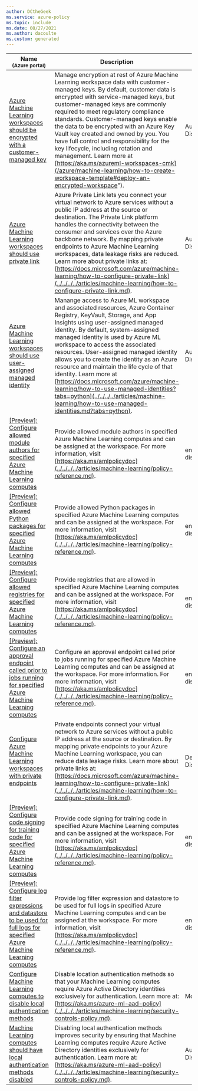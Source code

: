 ```yaml
---
author: DCtheGeek
ms.service: azure-policy
ms.topic: include
ms.date: 08/27/2021
ms.author: dacoulte
ms.custom: generated
---
```


|Name<br /><sub>(Azure portal)</sub> |Description |Effect(s) |Version<br /><sub>(GitHub)</sub> |
|---|---|---|---|
|[Azure Machine Learning workspaces should be encrypted with a customer-managed key](https://portal.azure.com/#blade/Microsoft_Azure_Policy/PolicyDetailBlade/definitionId/%2Fproviders%2FMicrosoft.Authorization%2FpolicyDefinitions%2Fba769a63-b8cc-4b2d-abf6-ac33c7204be8) |Manage encryption at rest of Azure Machine Learning workspace data with customer-managed keys. By default, customer data is encrypted with service-managed keys, but customer-managed keys are commonly required to meet regulatory compliance standards. Customer-managed keys enable the data to be encrypted with an Azure Key Vault key created and owned by you. You have full control and responsibility for the key lifecycle, including rotation and management. Learn more at [https://aka.ms/azureml-workspaces-cmk](/azure/machine-learning/how-to-create-workspace-template#deploy-an-encrypted-workspace"). |Audit, Deny, Disabled |[1.0.3](https://github.com/Azure/azure-policy/blob/master/built-in-policies/policyDefinitions/Machine%20Learning/Workspace_CMKEnabled_Audit.json) |
|[Azure Machine Learning workspaces should use private link](https://portal.azure.com/#blade/Microsoft_Azure_Policy/PolicyDetailBlade/definitionId/%2Fproviders%2FMicrosoft.Authorization%2FpolicyDefinitions%2F40cec1dd-a100-4920-b15b-3024fe8901ab) |Azure Private Link lets you connect your virtual network to Azure services without a public IP address at the source or destination. The Private Link platform handles the connectivity between the consumer and services over the Azure backbone network. By mapping private endpoints to Azure Machine Learning workspaces, data leakage risks are reduced. Learn more about private links at: [https://docs.microsoft.com/azure/machine-learning/how-to-configure-private-link](../../../../articles/machine-learning/how-to-configure-private-link.md). |Audit, Deny, Disabled |[1.1.0](https://github.com/Azure/azure-policy/blob/master/built-in-policies/policyDefinitions/Machine%20Learning/Workspace_PrivateEndpoint_Audit.json) |
|[Azure Machine Learning workspaces should use user-assigned managed identity](https://portal.azure.com/#blade/Microsoft_Azure_Policy/PolicyDetailBlade/definitionId/%2Fproviders%2FMicrosoft.Authorization%2FpolicyDefinitions%2F5f0c7d88-c7de-45b8-ac49-db49e72eaa78) |Manange access to Azure ML workspace and associated resources, Azure Container Registry, KeyVault, Storage, and App Insights using user-assigned managed identity. By default, system-assigned managed identity is used by Azure ML workspace to access the associated resources. User-assigned managed identity allows you to create the identity as an Azure resource and maintain the life cycle of that identity. Learn more at [https://docs.microsoft.com/azure/machine-learning/how-to-use-managed-identities?tabs=python](../../../../articles/machine-learning/how-to-use-managed-identities.md?tabs=python). |Audit, Deny, Disabled |[1.0.0](https://github.com/Azure/azure-policy/blob/master/built-in-policies/policyDefinitions/Machine%20Learning/Workspace_UAIEnabled_Audit.json) |
|[\[Preview\]: Configure allowed module authors for specified Azure Machine Learning computes](https://portal.azure.com/#blade/Microsoft_Azure_Policy/PolicyDetailBlade/definitionId/%2Fproviders%2FMicrosoft.Authorization%2FpolicyDefinitions%2F53c70b02-63dd-11ea-bc55-0242ac130003) |Provide allowed module authors in specified Azure Machine Learning computes and can be assigned at the workspace. For more information, visit [https://aka.ms/amlpolicydoc](../../../../articles/machine-learning/policy-reference.md). |enforceSetting, disabled |[3.0.0-preview](https://github.com/Azure/azure-policy/blob/master/built-in-policies/policyDefinitions/Machine%20Learning/AllowedModuleAuthors_EnforceSetting.json) |
|[\[Preview\]: Configure allowed Python packages for specified Azure Machine Learning computes](https://portal.azure.com/#blade/Microsoft_Azure_Policy/PolicyDetailBlade/definitionId/%2Fproviders%2FMicrosoft.Authorization%2FpolicyDefinitions%2F77eeea86-7e81-4a7d-9067-de844d096752) |Provide allowed Python packages in specified Azure Machine Learning computes and can be assigned at the workspace. For more information, visit [https://aka.ms/amlpolicydoc](../../../../articles/machine-learning/policy-reference.md). |enforceSetting, disabled |[3.0.0-preview](https://github.com/Azure/azure-policy/blob/master/built-in-policies/policyDefinitions/Machine%20Learning/AllowedPythonPackageChannels_EnforceSetting.json) |
|[\[Preview\]: Configure allowed registries for specified Azure Machine Learning computes](https://portal.azure.com/#blade/Microsoft_Azure_Policy/PolicyDetailBlade/definitionId/%2Fproviders%2FMicrosoft.Authorization%2FpolicyDefinitions%2F5853517a-63de-11ea-bc55-0242ac130003) |Provide registries that are allowed in specified Azure Machine Learning computes and can be assigned at the workspace. For more information, visit [https://aka.ms/amlpolicydoc](../../../../articles/machine-learning/policy-reference.md). |enforceSetting, disabled |[3.0.0-preview](https://github.com/Azure/azure-policy/blob/master/built-in-policies/policyDefinitions/Machine%20Learning/AllowedACRs_EnforceSetting.json) |
|[\[Preview\]: Configure an approval endpoint called prior to jobs running for specified Azure Machine Learning computes](https://portal.azure.com/#blade/Microsoft_Azure_Policy/PolicyDetailBlade/definitionId/%2Fproviders%2FMicrosoft.Authorization%2FpolicyDefinitions%2F3948394e-63de-11ea-bc55-0242ac130003) |Configure an approval endpoint called prior to jobs running for specified Azure Machine Learning computes and can be assigned at the workspace. For more information. For more information, visit [https://aka.ms/amlpolicydoc](../../../../articles/machine-learning/policy-reference.md). |enforceSetting, disabled |[3.0.0-preview](https://github.com/Azure/azure-policy/blob/master/built-in-policies/policyDefinitions/Machine%20Learning/ApprovalEndpoint_EnforceSetting.json) |
|[Configure Azure Machine Learning workspaces with private endpoints](https://portal.azure.com/#blade/Microsoft_Azure_Policy/PolicyDetailBlade/definitionId/%2Fproviders%2FMicrosoft.Authorization%2FpolicyDefinitions%2F7838fd83-5cbb-4b5d-888c-bfa240972597) |Private endpoints connect your virtual network to Azure services without a public IP address at the source or destination. By mapping private endpoints to your Azure Machine Learning workspace, you can reduce data leakage risks. Learn more about private links at: [https://docs.microsoft.com/azure/machine-learning/how-to-configure-private-link](../../../../articles/machine-learning/how-to-configure-private-link.md). |DeployIfNotExists, Disabled |[1.0.0](https://github.com/Azure/azure-policy/blob/master/built-in-policies/policyDefinitions/Machine%20Learning/Workspace_PrivateEndpoint_DeployIfNotExists.json) |
|[\[Preview\]: Configure code signing for training code for specified Azure Machine Learning computes](https://portal.azure.com/#blade/Microsoft_Azure_Policy/PolicyDetailBlade/definitionId/%2Fproviders%2FMicrosoft.Authorization%2FpolicyDefinitions%2F6a6f7384-63de-11ea-bc55-0242ac130003) |Provide code signing for training code in specified Azure Machine Learning computes and can be assigned at the workspace. For more information, visit [https://aka.ms/amlpolicydoc](../../../../articles/machine-learning/policy-reference.md). |enforceSetting, disabled |[3.1.0-preview](https://github.com/Azure/azure-policy/blob/master/built-in-policies/policyDefinitions/Machine%20Learning/AllowedSigningKey_EnforceSetting.json) |
|[\[Preview\]: Configure log filter expressions and datastore to be used for full logs for specified Azure Machine Learning computes](https://portal.azure.com/#blade/Microsoft_Azure_Policy/PolicyDetailBlade/definitionId/%2Fproviders%2FMicrosoft.Authorization%2FpolicyDefinitions%2F1d413020-63de-11ea-bc55-0242ac130003) |Provide log filter expression and datastore to be used for full logs in specified Azure Machine Learning computes and can be assigned at the workspace. For more information, visit [https://aka.ms/amlpolicydoc](../../../../articles/machine-learning/policy-reference.md). |enforceSetting, disabled |[3.0.0-preview](https://github.com/Azure/azure-policy/blob/master/built-in-policies/policyDefinitions/Machine%20Learning/AllowedLogFilter_EnforceSetting.json) |
|[Configure Machine Learning computes to disable local authentication methods](https://portal.azure.com/#blade/Microsoft_Azure_Policy/PolicyDetailBlade/definitionId/%2Fproviders%2FMicrosoft.Authorization%2FpolicyDefinitions%2Fa6f9a2d0-cff7-4855-83ad-4cd750666512) |Disable location authentication methods so that your Machine Learning computes require Azure Active Directory identities exclusively for authentication. Learn more at: [https://aka.ms/azure-ml-aad-policy](../../../../articles/machine-learning/security-controls-policy.md). |Modify, Disabled |[1.0.0](https://github.com/Azure/azure-policy/blob/master/built-in-policies/policyDefinitions/Machine%20Learning/MachineLearningServices_DisableLocalAuth_Modify.json) |
|[Machine Learning computes should have local authentication methods disabled](https://portal.azure.com/#blade/Microsoft_Azure_Policy/PolicyDetailBlade/definitionId/%2Fproviders%2FMicrosoft.Authorization%2FpolicyDefinitions%2Fe96a9a5f-07ca-471b-9bc5-6a0f33cbd68f) |Disabling local authentication methods improves security by ensuring that Machine Learning computes require Azure Active Directory identities exclusively for authentication. Learn more at: [https://aka.ms/azure-ml-aad-policy](../../../../articles/machine-learning/security-controls-policy.md). |Audit, Deny, Disabled |[1.0.0](https://github.com/Azure/azure-policy/blob/master/built-in-policies/policyDefinitions/Machine%20Learning/MachineLearningServices_DisableLocalAuth_Audit.json) |